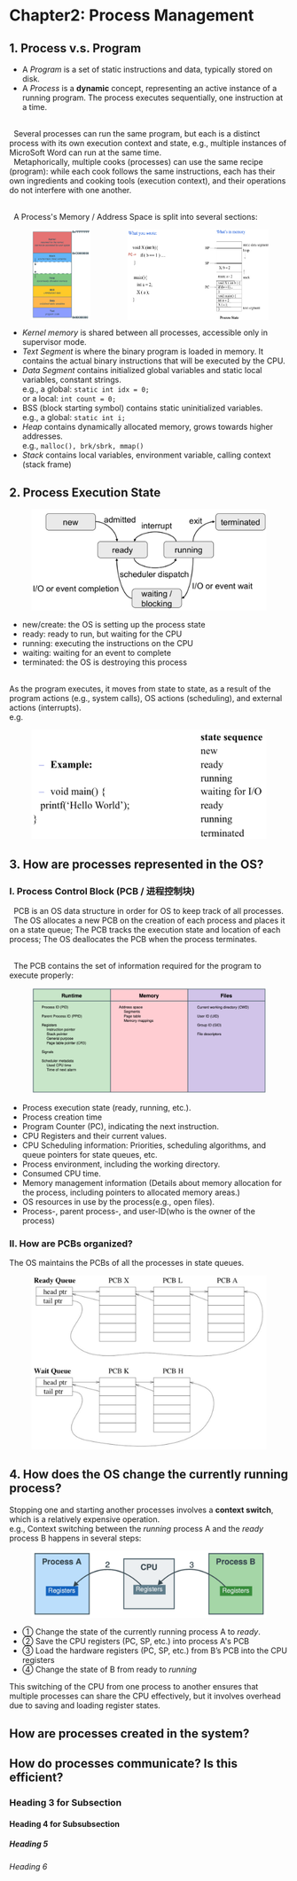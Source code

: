 # Chapter2: Process Management

## 1. Process v.s. Program
- A *Program* is a set of static instructions and data, typically stored on disk.
- A *Process* is a **dynamic** concept, representing an active instance of a running program. The process executes sequentially, one instruction at a time. 

<br> &nbsp; Several processes can run the same program, but each is a distinct process with its own execution context and state, e.g., multiple instances of MicroSoft Word can run at the same time. <br> &nbsp; Metaphorically, multiple cooks (processes) can use the same recipe (program): while each cook follows the same instructions, each has their own ingredients and cooking tools (execution context), and their operations do not interfere with one another.

<br> &nbsp; A Process's Memory / Address Space is split into several sections:

<figure class="half" style="display: flex; justify-content: space-between;">
    <img src="https://github.com/LiaXLiang/LiaXLiang.github.io/blob/master/assets/img/OS_Lectures/Chap2/1.ProcessMemoryLayout.png?raw=true" style="width: 25%; margin-right: 15%;">
    <img src="https://github.com/LiaXLiang/LiaXLiang.github.io/blob/master/assets/img/OS_Lectures/Chap2/1a.example.png?raw=true" style="width: 60%; margin-left: 1%;">
</figure>

- *Kernel memory* is shared between all processes, accessible only in supervisor mode.
-  *Text Segment* is where the binary program is loaded in memory. It contains the actual binary instructions that will be executed by the CPU.
- *Data Segment* contains initialized global variables and static local variables, constant strings. <br> e.g., a global: ```static int idx = 0;``` <br> or a local: ```int count = 0;```
-  BSS (block starting symbol) contains static uninitialized variables. <br> e.g., a global: ```static int i;```
-  *Heap* contains dynamically allocated memory, grows towards higher addresses. <br> e.g., ```malloc(), brk/sbrk, mmap()```
-  *Stack* contains local variables, environment variable, calling context (stack frame)



## 2. Process Execution State
<figure>
    <img src="https://github.com/LiaXLiang/LiaXLiang.github.io/blob/master/assets/img/OS_Lectures/Chap2/2.Process_Execution_State.png?raw=true" alt="Process Execution State">
</figure>

- new/create: the OS is setting up the process state
- ready: ready to run, but waiting for the CPU 
- running: executing the instructions on the CPU
- waiting: waiting for an event to complete
- terminated: the OS is destroying this process
  
<br> As the program executes, it moves from state to state, as
a result of the program actions (e.g., system calls), OS
actions (scheduling), and external actions (interrupts).
<br>e.g.
<figure>
    <img src="https://github.com/LiaXLiang/LiaXLiang.github.io/blob/master/assets/img/OS_Lectures/Chap2/2a.Example.png?raw=true" alt="Process Execution State Example">
</figure>


## 3. How are processes represented in the OS? 
### I. Process Control Block (PCB / 进程控制块) 
&nbsp; PCB is an OS data structure in order for OS to keep track of all processes. 
<br> &nbsp; The OS allocates a new PCB on the creation of each process and places it
on a state queue; The PCB tracks the execution state and location of each process; The OS deallocates the PCB when the process terminates.

<br> &nbsp; The PCB contains the set of information required for the program to execute properly:

<figure>
    <img src="https://github.com/LiaXLiang/LiaXLiang.github.io/blob/master/assets/img/OS_Lectures/Chap2/3.PCB.png?raw=true" alt="PCB">
</figure>

- Process execution state (ready, running, etc.).
- Process creation time
- Program Counter (PC), indicating the next instruction.
- CPU Registers and their current values.
- CPU Scheduling information: Priorities, scheduling algorithms, and queue pointers for state queues, etc.
- Process environment, including the working directory.
- Consumed CPU time.
- Memory management information (Details about memory allocation for the process, including pointers to allocated memory areas.)
- OS resources in use by the process(e.g., open files).
- Process-, parent process-, and user-ID(who is the owner of the process)


### II. How are PCBs organized? 
The OS maintains the PCBs of all the processes in state queues.

<figure>
    <img src="https://github.com/LiaXLiang/LiaXLiang.github.io/blob/master/assets/img/OS_Lectures/Chap2/3a.StateQueue.png?raw=true" alt="State Queue">
</figure>

## 4. How does the OS change the currently running process?

Stopping one and starting another processes involves a **context switch**, which is a relatively expensive operation. 
<br> e.g., Context switching between the *running* process A and the *ready* process B happens in several steps:

<figure>
    <img src="https://github.com/LiaXLiang/LiaXLiang.github.io/blob/master/assets/img/OS_Lectures/Chap2/4.ContextSwitch.png?raw=true" alt="State Queue">
</figure>

- ① Change the state of the currently running process A to *ready*.
- ② Save the CPU registers (PC, SP, etc.) into process A's PCB
- ③ Load the hardware registers (PC, SP, etc.) from B’s PCB into the CPU registers
- ④ Change the state of B from ready to *running*

This switching of the CPU from one process to another ensures that multiple processes can share the CPU effectively, but it involves overhead due to saving and loading register states.


## How are processes created in the system?

##  How do processes communicate? Is this efficient?

### Heading 3 for Subsection

#### Heading 4 for Subsubsection

##### Heading 5

###### Heading 6